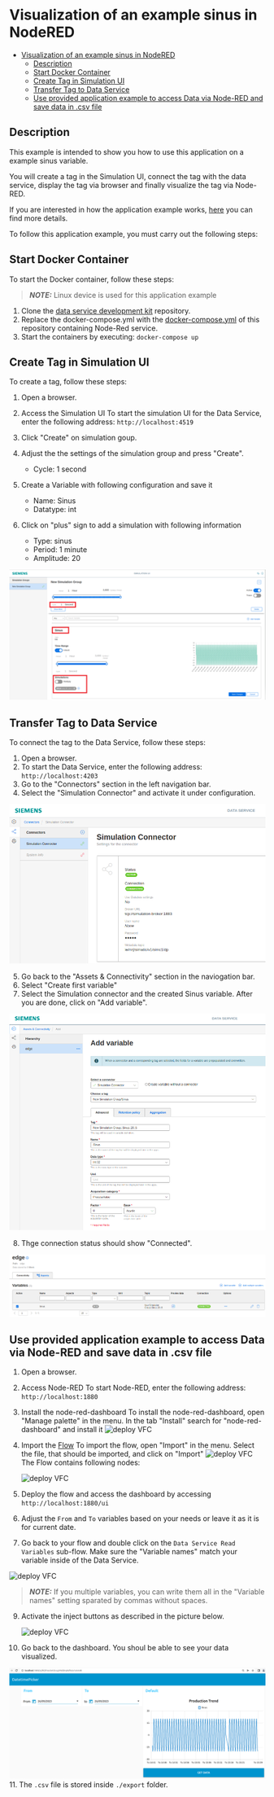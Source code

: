 # Visualization of an example sinus in NodeRED

- [Visualization of an example sinus in NodeRED](#visualization-of-an-example-sinus-in-nodered)
  - [Description](#description)
  - [Start Docker Container](#start-docker-container)
  - [Create Tag in Simulation UI](#create-tag-in-simulation-ui)
  - [Transfer Tag to Data Service](#transfer-tag-to-data-service)
  - [Use provided application example to access Data via Node-RED and save data in .csv file](#use-provided-application-example-to-access-data-via-node-red-and-save-data-in-csv-file)
  
## Description

This example is intended to show you how to use this application on a example sinus variable.

You will create a tag in the Simulation UI, connect the tag with the data service, display the tag via browser and finally visualize the tag via Node-RED.

If you are interested in how the application example works, [here](./Implementation.md) you can find more details.

To follow this application example, you must carry out the following steps:

## Start Docker Container

To start the Docker container, follow these steps:

 > **_NOTE:_**  Linux device is used for this application example

1. Clone the [data service development kit](https://github.com/industrial-edge/data-service-development-kit) repository. 
2. Replace the docker-compose.yml with the [docker-compose.yml](../docker-compose.yml) of this repository containing Node-Red service.
3. Start the containers by executing: `docker-compose up`

## Create Tag in Simulation UI

To create a tag, follow these steps:

1. Open a browser.
2. Access the Simulation UI
   To start the simulation UI for the Data Service, enter the following address: `http://localhost:4519`
3. Click "Create" on simulation goup. 
4. Adjust the the settings of the simulation group and press "Create". 
   - Cycle: 1 second
5. Create a Variable with following configuration and save it
   - Name: Sinus
   - Datatype: int

6. Click on "plus" sign to add a simulation with following information
   - Type: sinus
   - Period: 1 minute
   - Amplitude: 20

![deploy VFC](../docs/graphics/simulation.PNG)

## Transfer Tag to Data Service

To connect the tag to the Data Service, follow these steps:

1. Open a browser.
2. To start the Data Service, enter the following address: `http://localhost:4203`
3. Go to the "Connectors" section in the left navigation bar. 
4. Select the "Simulation Connector" and activate it under configuration. 

![deploy VFC](../docs/graphics/simulationconnector.PNG)

5. Go back to the "Assets & Connectivity" section in the naviogation bar. 
6. Select "Create first variable"
7. Select the Simulation connector and the created Sinus variable. After you are done, click on "Add variable". 

![deploy VFC](../docs/graphics/addvariable.PNG)

8. Thge connection status should show "Connected". 

![deploy VFC](../docs/graphics/variableconnected.PNG)

## Use provided application example to access Data via Node-RED and save data in .csv file

1. Open a browser.
2. Access Node-RED
   To start Node-RED, enter the following address: `http://localhost:1880`
3. Install the node-red-dashboard
   To install the node-red-dashboard, open "Manage palette" in the menu. In the tab "Install" search for "node-red-dashboard" and install it
    ![deploy VFC](../docs/graphics/nodeRED-install.png)
5. Import the [Flow](../src/flows.json)
   To import the flow, open "Import" in the menu. Select the file, that should be imported, and click on "Import"
   ![deploy VFC](../docs/graphics/nodeRED-import.png)
   The Flow contains following nodes:

   ![deploy VFC](../docs/graphics/flow_nodes.PNG)
6. Deploy the flow and access the dashboard by accessing `http://localhost:1880/ui`
7. Adjust the `From` and `To` variables based on your needs or leave it as it is for current date. 
8. Go back to your flow and double click on the `Data Service Read Variables` sub-flow. Make sure the "Variable names" match your variable inside of the Data Service. 

![deploy VFC](../docs/graphics/sub-flow-settings.PNG)

 > **_NOTE:_**  If you multiple variables, you can write them all in the "Variable names" setting sparated by commas without spaces.

9. Activate the inject buttons as described in the picture below.

   ![deploy VFC](../docs/graphics/activate-flow.PNG)
10. Go back to the dashboard. You shoul be able to see your data visualized.

   ![deploy VFC](../docs/graphics/data-visual.PNG)
11. The `.csv` file is stored inside `./export` folder.